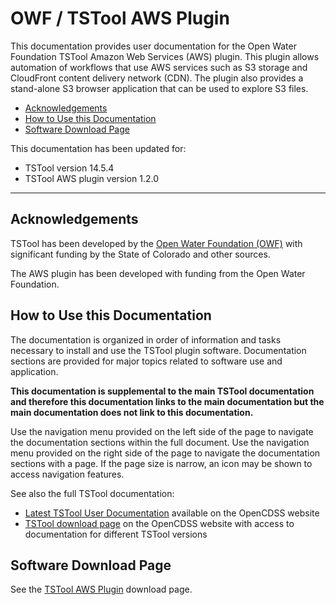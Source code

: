 # OWF / TSTool AWS Plugin #

This documentation provides user documentation for the Open Water Foundation TSTool Amazon Web Services (AWS) plugin.
This plugin allows automation of workflows that use AWS services such as S3 storage and CloudFront content delivery network (CDN).
The plugin also provides a stand-alone S3 browser application that can be used to explore S3 files.

*   [Acknowledgements](#acknowledgements)
*   [How to Use this Documentation](#how-to-use-this-documentation)
*   [Software Download Page](#software-download-page)

This documentation has been updated for:

*   TSTool version 14.5.4
*   TSTool AWS plugin version 1.2.0

----------------

## Acknowledgements

TSTool has been developed by the [Open Water Foundation (OWF)](https://openwaterfoundation.org) with significant
funding by the State of Colorado and other sources.

The AWS plugin has been developed with funding from the Open Water Foundation.

## How to Use this Documentation ##

The documentation is organized in order of information and tasks necessary to install and use the TSTool plugin software.
Documentation sections are provided for major topics related to software use and application.

**This documentation is supplemental to the main TSTool documentation and therefore this documentation links
to the main documentation but the main documentation does not link to this documentation.**

Use the navigation menu provided on the left side of the page to navigate the documentation sections within the full document.
Use the navigation menu provided on the right side of the page to navigate the documentation sections with a page.
If the page size is narrow, an icon may be shown to access navigation features.

See also the full TSTool documentation:

*   [Latest TSTool User Documentation](https://opencdss.state.co.us/tstool/latest/doc-user/) available on the OpenCDSS website
*   [TSTool download page](https://opencdss.state.co.us/tstool/) on the OpenCDSS website
    with access to documentation for different TSTool versions

## Software Download Page ##

See the [TSTool AWS Plugin](https://software.openwaterfoundation.org/tstool-aws-plugin/) download page.
